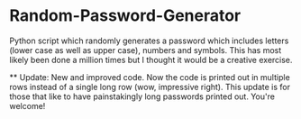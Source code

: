 # Random-Password-Generator
Python script which randomly generates a password which includes letters (lower case as well as upper case), numbers and symbols. 
This has most likely been done a million times but I thought it would be a creative exercise.


** Update: New and improved code. Now the code is printed out in multiple rows instead of a single long row (wow, impressive right). This update is for those that like to have painstakingly long passwords printed out. You're welcome!
